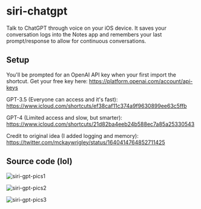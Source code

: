# siri-chatgpt
Talk to ChatGPT through voice on your iOS device. It saves your conversation logs into the Notes app and remembers your last prompt/response to allow for continuous conversations.

## Setup
You'll be prompted for an OpenAI API key when your first import the shortcut. Get your free key here: https://platform.openai.com/account/api-keys

GPT-3.5 (Everyone can access and it's fast): 
https://www.icloud.com/shortcuts/ef38caf11c374a9f9630899ee63c5ffb


GPT-4 (Limited access and slow, but smarter): 
https://www.icloud.com/shortcuts/21d82ba4eeb24b588ec7a85a25330543


Credit to original idea (I added logging and memory): https://twitter.com/mckaywrigley/status/1640414764852711425

## Source code (lol)
![siri-gpt-pics1](https://user-images.githubusercontent.com/123516285/228938982-7f3cc933-71c1-478f-ad7e-02f773755d7e.png)

![siri-gpt-pics2](https://user-images.githubusercontent.com/123516285/228939028-06129caa-9b68-47d5-b61c-8badcb7e5036.png)

![siri-gpt-pics3](https://user-images.githubusercontent.com/123516285/228939049-b76b23b8-be3d-4041-a018-4be1e65292c2.png)
